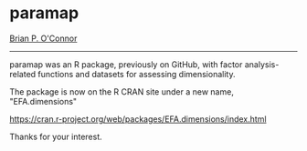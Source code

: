 # paramap

[Brian P. O'Connor](https://people.ok.ubc.ca/brioconn/boconnor.html)

---

paramap was an R package, previously on GitHub, with factor analysis-related functions and datasets for assessing dimensionality.

The package is now on the R CRAN site under a new name, "EFA.dimensions"

https://cran.r-project.org/web/packages/EFA.dimensions/index.html

Thanks for your interest.


